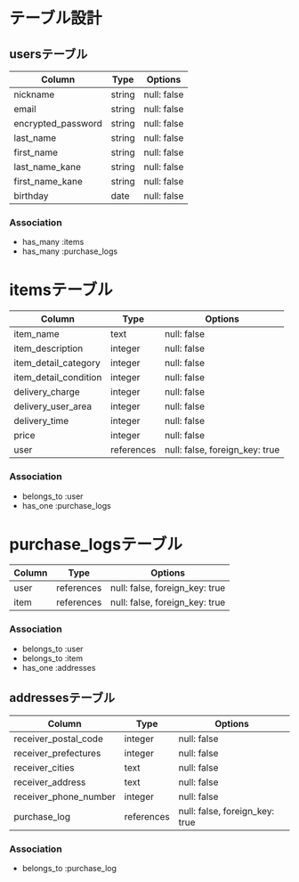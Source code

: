 # テーブル設計

## usersテーブル

| Column             | Type   | Options     |
| ------------------ | ------ | ----------- |
| nickname           | string | null: false |
| email              | string | null: false |
| encrypted_password | string | null: false |
| last_name          | string | null: false |
| first_name         | string | null: false |
| last_name_kane     | string | null: false |
| first_name_kane    | string | null: false |
| birthday           | date   | null: false |

### Association
- has_many :items
- has_many :purchase_logs


# itemsテーブル

| Column                | Type       | Options                        |
| --------------------- | ---------- | ------------------------------ |
| item_name             | text       | null: false                    |
| item_description      | integer    | null: false                    |
| item_detail_category  | integer    | null: false                    |
| item_detail_condition | integer    | null: false                    |
| delivery_charge       | integer    | null: false                    |
| delivery_user_area    | integer    | null: false                    |
| delivery_time         | integer    | null: false                    |
| price                 | integer    | null: false                    |
| user                  | references | null: false, foreign_key: true |

### Association
- belongs_to :user
- has_one :purchase_logs


# purchase_logsテーブル
| Column                | Type       | Options                        |
| --------------------- | ---------- | ------------------------------ |
| user                  | references | null: false, foreign_key: true |
| item                  | references | null: false, foreign_key: true |

### Association
- belongs_to :user
- belongs_to :item
- has_one :addresses


## addressesテーブル

| Column                | Type       | Options                        |
| --------------------- | ---------- | ------------------------------ |
| receiver_postal_code  | integer    | null: false                    |
| receiver_prefectures  | integer    | null: false                    |
| receiver_cities       | text       | null: false                    |
| receiver_address      | text       | null: false                    |
| receiver_phone_number | integer    | null: false                    |
| purchase_log          | references | null: false, foreign_key: true |

### Association
- belongs_to :purchase_log